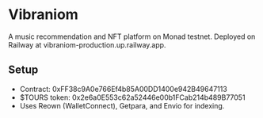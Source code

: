 # Vibraniom

A music recommendation and NFT platform on Monad testnet. Deployed on Railway at vibraniom-production.up.railway.app.

## Setup
- Contract: 0xFF38c9A0e766Ef4b85A00DD1400e942B49647113
- $TOURS token: 0x2e6a0E553c62a52446e00b1FCab214b489B77051
- Uses Reown (WalletConnect), Getpara, and Envio for indexing.
